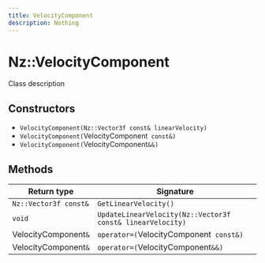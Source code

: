 ```yaml
---
title: VelocityComponent
description: Nothing
---
```


# Nz::VelocityComponent

Class description

## Constructors

- `VelocityComponent(Nz::Vector3f const& linearVelocity)`
- `VelocityComponent(`VelocityComponent` const&)`
- `VelocityComponent(`VelocityComponent`&&)`

## Methods

| Return type | Signature |
| ----------- | --------- |
| `Nz::Vector3f const&` | `GetLinearVelocity()` |
| `void` | `UpdateLinearVelocity(Nz::Vector3f const& linearVelocity)` |
| VelocityComponent`&` | `operator=(`VelocityComponent` const&)` |
| VelocityComponent`&` | `operator=(`VelocityComponent`&&)` |
